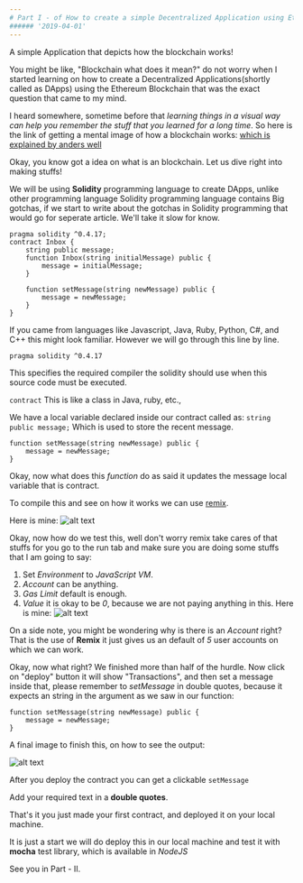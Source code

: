 ```yaml
---
# Part I - of How to create a simple Decentralized Application using Ethereum Blockchain?
###### '2019-04-01'
---
```


A simple Application that depicts how the blockchain works!

You might be like, "Blockchain what does it mean?" do not worry when I started learning on how to create a Decentralized Applications(shortly called as DApps) using the Ethereum Blockchain that was the exact question that came to my mind.

I heard somewhere, sometime before that *learning things in a visual way can help you remember the stuff that you learned for a long time*. So here is the link of getting a mental image of how a blockchain works: [which is explained by anders well](https://anders.com/blockchain/hash.html)

Okay, you know got a idea on what is an blockchain. Let us dive right into making stuffs!

We will be using **Solidity** programming language to create DApps, unlike other programming language Solidity programming language contains Big gotchas, if we start to write about the gotchas in Solidity programming that would go for seperate article. We'll take it slow for know.

```solidity
pragma solidity ^0.4.17;  
contract Inbox {     
	string public message;      
	function Inbox(string initialMessage) public {         
		message = initialMessage;     
	}

	function setMessage(string newMessage) public {         
		message = newMessage;     
	}
}
```

If you came from languages like Javascript, Java, Ruby, Python, C#, and C++ this might look familiar. However we will go through this line by line.

`
pragma solidity ^0.4.17
`

This specifies the required compiler the solidity should use when this source code must be executed.

`
contract
`
This is like a class in Java, ruby, etc.,

We have a local variable declared inside our contract called as:
`
string public message;
`
Which is used to store the recent message.

```solidity
function setMessage(string newMessage) public {
	message = newMessage;
}
```
Okay, now what does this *function* do as said it updates the message local variable that is contract.

To compile this and see on how it works we can use [remix](https://remix.ethereum.org).

Here is mine: ![alt text](https://i8pbgq.bn.files.1drv.com/y4mwQtPC-SNz9pIaBcuUwDo_vRfDiRwddwtUCVawtc7uh3Tpinwk-DUndjHrzOAKd-C6lSK1pDWP7i7l7UbXEz_9O02U7Cc4ule_DHUDbJ8L83pol6dqhYLF0JGC2JoS_sbkEY5uyLCEoXcbb0qOs_F-AjVlmYjm1NDGjYSzh48gfTQY9bkO0n5nREvZ9pPowt_9oiqVIEQTmXJjkwWpSqrPg?width=1920&height=1080&cropmode=none "Here is mine")

Okay, now how do we test this, well don't worry remix take cares of that stuffs for you go to the run tab and make sure you are doing some stuffs that I am going to say:

1) Set *Environment* to *JavaScript VM*.
2) *Account* can be anything.
3) *Gas Limit* default is enough.
4) *Value* it is okay to be *0*, because we are not paying anything in this.
Here is mine: ![alt text](https://jmpbgq.bn.files.1drv.com/y4mLIHfvbi1swk3HUJJBcxEayL3G4zx6rzI9rTtovN4K5YveqfG0auUqpji0y4OlKtRWReZlDUa_rUU-WLYzpiqjuT37UJr6vMbRfFFfy3HTfHm6FADxDD6eaVApEL6c7Qy4nAjssUwYM95zC4ZMXMyjWQWQrrBuWEFkwAkohVsjvBKTztXA2jQduOIFl9itTrElzpwZBAWBvPgWYVjZ3NqgQ?width=1920&height=1080&cropmode=none)

On a side note, you might be wondering why is there is an *Account* right? That is the use of **Remix** it just gives us an default of *5* user accounts on which we can work.

Okay, now what right?
We finished more than half of the hurdle. Now click on "deploy" button it will show "Transactions", and then set a message inside that, please remember to *setMessage* in double quotes, because it expects an string in the argument as we saw in our function:

```solidity
function setMessage(string newMessage) public {
	message = newMessage;
}
```
A final image to finish this, on how to see the output:

![alt text](https://jspbgq.bn.files.1drv.com/y4mr14TrV_Z7AzYWAsYWNOYVGFUn7oE5ohAGFQ6KqqOEpYsqAzo9RhdHy2CebgP7NLNNtECNDnue3SHSW48DmAe9UTZUkLEXpTr4F4WYP0EAetdok0k2NMiEwehJuzhBzg2l-MW0ZvRE8GBmV97_2aOf9ral1W6O3YW8WUCZJYaWNDkXPlqQbtJvJoK__3JFBvC67SiYjTAu-4h2vE7E5aB0g?width=1920&height=1046&cropmode=none)

After you deploy the contract you can get a clickable
`
setMessage
`

Add your required text in a **double quotes**.

That's it you just made your first contract, and deployed it on your local machine.

It is just a start we will do deploy this in our local machine and test it with **mocha** test library, which is available in *NodeJS*

See you in Part - II.
